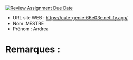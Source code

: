 [![Review Assignment Due Date](https://classroom.github.com/assets/deadline-readme-button-22041afd0340ce965d47ae6ef1cefeee28c7c493a6346c4f15d667ab976d596c.svg)](https://classroom.github.com/a/zNKu7jDa)
- URL site WEB : https://cute-genie-66e03e.netlify.app/
- Nom :MESTRE
- Prénom : Andrea
 

# Remarques :
